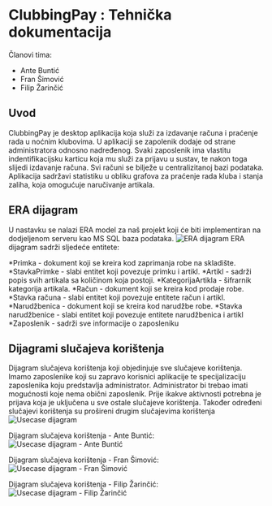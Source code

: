 # ClubbingPay : Tehnička dokumentacija
Članovi tima:
* Ante Buntić
* Fran Šimović
* Filip Žarinčić
## Uvod
ClubbingPay je desktop aplikacija koja služi za izdavanje računa i praćenje rada u noćnim klubovima. U aplikaciji se zapolenik dodaje od strane administratora odnosno nadređenog. Svaki zaposlenik ima vlastitu indentifikacijsku karticu koja mu služi za prijavu u sustav, te nakon toga slijedi izdavanje računa. Svi računi se bilježe u centralizitanoj bazi podataka. Aplikacija sadržavi statistiku u obliku grafova za praćenje rada kluba i stanja zaliha, koja omogućuje naručivanje artikala.

## ERA dijagram
U nastavku se nalazi ERA model za naš projekt koji će biti implementiran na dodjeljenom serveru kao MS SQL baza podataka.
![ERA dijagram](https://i.imgur.com/duXgfO2.png)
ERA dijagram sadrži sljedeće entitete: 

*Primka - dokument koji se kreira kod zaprimanja robe na skladište.
*StavkaPrimke - slabi entitet koji povezuje primku i artikl.
*Artikl - sadrži popis svih artikala sa količinom koja postoji.
*KategorijaArtikla - šifrarnik kategorija artikala.
*Račun - dokument koji se kreira kod prodaje robe.
*Stavka računa - slabi entitet koji povezuje entitete račun i artikl.
*Narudžbenica - dokument koji se kreira kod narudžbe robe.
*Stavka narudžbenice - slabi entitet koji povezuje entitete narudžbenica i artikl
*Zaposlenik - sadrži sve informacije o zaposleniku

## Dijagrami slučajeva korištenja
Dijagram slučajeva korištenja koji objedinjuje sve slučajeve korištenja. Imamo zaposlenike koji su zapravo korisnici aplikacije te specijalizaciju zaposlenika koju predstavlja administrator. Administrator bi trebao imati mogućnosti koje nema obični zaposlenik. Prije ikakve aktivnosti potrebna je prijava koja je uključena u sve ostale slučajeve korištenja. Također određeni slučajevi korištenja su prošireni drugim slučajevima korištenja
![Usecase dijagram](https://i.imgur.com/pe7dswD.jpg)

Dijagram slučajeva korištenja - Ante Buntić:
![Usecase dijagram - Ante Buntić](https://i.imgur.com/cHsTgxO.png)

Dijagram slučajeva korištenja - Fran Šimović:
![Usecase dijagram - Fran Šimović](https://i.imgur.com/EKkeccT.jpg)

Dijagram slučajeva korištenja - Filip Žarinčić:
![Usecase dijagram - Filip Žarinčić](https://i.imgur.com/d7yFe3l.jpg)

